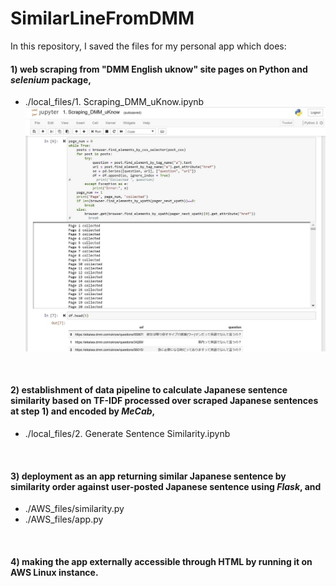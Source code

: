 # SimilarLineFromDMM

>
In this repository, I saved the files for my personal app which does: 
####  1) web scraping from "DMM English uknow" site pages on Python and *selenium* package, 
   - ./local_files/1. Scraping_DMM_uKnow.ipynb
   ![](./img/SimilarLineFromDMM_01.JPG)

</br>

####  2) establishment of data pipeline to calculate Japanese sentence similarity based on TF-IDF processed over scraped Japanese sentences at step 1) and encoded by *MeCab*, 
   - ./local_files/2. Generate Sentence Similarity.ipynb
</br>

####  3) deployment as an app returning similar Japanese sentence by similarity order against user-posted Japanese sentence using *Flask*, and 
   - ./AWS_files/similarity.py
   - ./AWS_files/app.py
</br>

####  4) making the app externally accessible through HTML by running it on AWS Linux instance.
</br>

